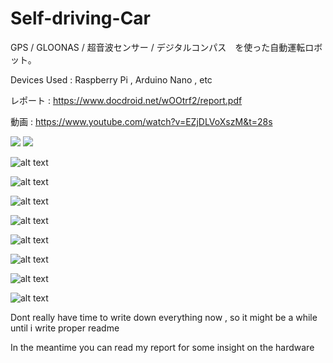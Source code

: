 # Self-driving-Car
GPS / GLOONAS / 超音波センサー / デジタルコンパス　を使った自動運転ロボット。

Devices Used : Raspberry Pi , Arduino Nano , etc 

レポート :  https://www.docdroid.net/wOOtrf2/report.pdf

動画 : https://www.youtube.com/watch?v=EZjDLVoXszM&t=28s

![](https://j.gifs.com/XL6wpV.gif)
![](gif.gif)

![alt text](https://i.imgur.com/CHn5khr.jpg)

![alt text](https://i.imgur.com/koDG4cq.png)

![alt text](https://i.imgur.com/aj91Yrd.jpg) 

![alt text](https://i.imgur.com/2ZZ6fFv.jpg)

![alt text](https://i.imgur.com/dEF7LYh.jpg)

![alt text](https://i.imgur.com/RodWqA0.jpg)

![alt text](https://i.imgur.com/JuGyrGo.jpg)

![alt text](https://i.imgur.com/ugVfOMD.jpg)


Dont really have time to write down everything now , so it might be a while until i write proper readme

In the meantime you can read my report for some insight on the hardware 



